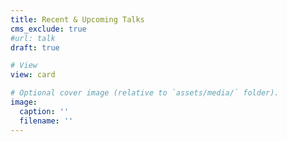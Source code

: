 ```yaml
---
title: Recent & Upcoming Talks
cms_exclude: true
#url: talk
draft: true

# View
view: card

# Optional cover image (relative to `assets/media/` folder).
image:
  caption: ''
  filename: ''
---
```

